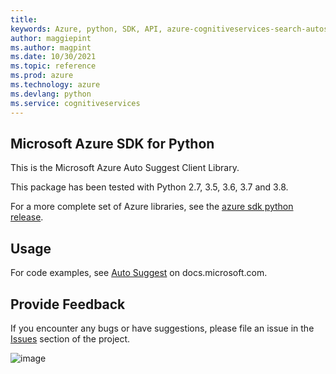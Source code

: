 ```yaml
---
title: 
keywords: Azure, python, SDK, API, azure-cognitiveservices-search-autosuggest, cognitiveservices
author: maggiepint
ms.author: magpint
ms.date: 10/30/2021
ms.topic: reference
ms.prod: azure
ms.technology: azure
ms.devlang: python
ms.service: cognitiveservices
---
```


## Microsoft Azure SDK for Python

This is the Microsoft Azure Auto Suggest Client Library.

This package has been tested with Python 2.7, 3.5, 3.6, 3.7 and 3.8.

For a more complete set of Azure libraries, see the
[azure sdk python release](https://aka.ms/azsdk/python/all).

## Usage

For code examples, see [Auto
Suggest](https://docs.microsoft.com/python/api/overview/azure/cognitive-services)
on docs.microsoft.com.

## Provide Feedback

If you encounter any bugs or have suggestions, please file an issue in
the [Issues](https://github.com/Azure/azure-sdk-for-python/issues)
section of the project.

![image](https://azure-sdk-impressions.azurewebsites.net/api/impressions/azure-sdk-for-python%2Fazure-cognitiveservices-search-autosuggest%2FREADME.png)

